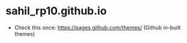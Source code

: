 # sahil_rp10.github.io

- Check this once: https://pages.github.com/themes/  (Github in-built themes)
